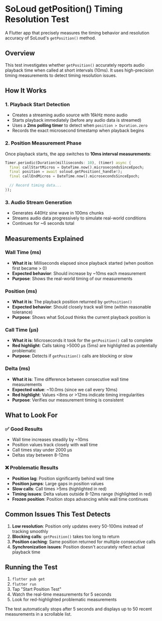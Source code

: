 # SoLoud getPosition() Timing Resolution Test

A Flutter app that precisely measures the timing behavior and resolution accuracy of SoLoud's `getPosition()` method.

## Overview

This test investigates whether `getPosition()` accurately reports audio playback time when called at short intervals (10ms). It uses high-precision timing measurements to detect timing resolution issues.

## How It Works

### 1. Playback Start Detection
- Creates a streaming audio source with 16kHz mono audio
- Starts playback immediately (before any audio data is streamed)
- Uses a **2ms polling timer** to detect when `position > Duration.zero`
- Records the exact microsecond timestamp when playback begins

### 2. Position Measurement Phase
Once playback starts, the app switches to **10ms interval measurements**:

```dart
Timer.periodic(Duration(milliseconds: 10), (timer) async {
  final callStartMicros = DateTime.now().microsecondsSinceEpoch;
  final position = await soloud.getPosition(_handle!);
  final callEndMicros = DateTime.now().microsecondsSinceEpoch;
  
  // Record timing data...
});
```

### 3. Audio Stream Generation
- Generates 440Hz sine wave in 100ms chunks
- Streams audio data progressively to simulate real-world conditions
- Continues for ~6 seconds total

## Measurements Explained

### Wall Time (ms)
- **What it is**: Milliseconds elapsed since playback started (when position first became > 0)
- **Expected behavior**: Should increase by ~10ms each measurement
- **Purpose**: Shows the real-world timing of our measurements

### Position (ms) 
- **What it is**: The playback position returned by `getPosition()`
- **Expected behavior**: Should closely track wall time (within reasonable tolerance)
- **Purpose**: Shows what SoLoud thinks the current playback position is

### Call Time (μs)
- **What it is**: Microseconds it took for the `getPosition()` call to complete
- **Red highlight**: Calls taking >5000 μs (5ms) are highlighted as potentially problematic
- **Purpose**: Detects if `getPosition()` calls are blocking or slow

### Delta (ms)
- **What it is**: Time difference between consecutive wall time measurements
- **Expected value**: ~10.0ms (since we call every 10ms)
- **Red highlight**: Values <8ms or >12ms indicate timing irregularities
- **Purpose**: Verifies our measurement timing is consistent

## What to Look For

### ✅ Good Results
- Wall time increases steadily by ~10ms
- Position values track closely with wall time
- Call times stay under 2000 μs 
- Deltas stay between 8-12ms

### ❌ Problematic Results
- **Position lag**: Position significantly behind wall time
- **Position jumps**: Large gaps in position values
- **Slow calls**: Call times >5ms (highlighted in red)
- **Timing issues**: Delta values outside 8-12ms range (highlighted in red)
- **Frozen position**: Position stops advancing while wall time continues

## Common Issues This Test Detects

1. **Low resolution**: Position only updates every 50-100ms instead of tracking smoothly
2. **Blocking calls**: `getPosition()` takes too long to return
3. **Position caching**: Same position returned for multiple consecutive calls
4. **Synchronization issues**: Position doesn't accurately reflect actual playback time

## Running the Test

1. `flutter pub get`
2. `flutter run`
3. Tap "Start Position Test"
4. Watch the real-time measurements for 5 seconds
5. Look for red-highlighted problematic measurements

The test automatically stops after 5 seconds and displays up to 50 recent measurements in a scrollable list.
